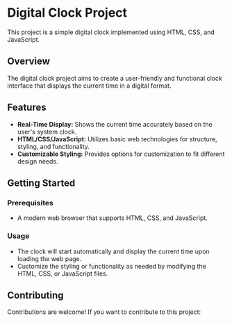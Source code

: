 # Digital Clock Project

This project is a simple digital clock implemented using HTML, CSS, and JavaScript.

## Overview

The digital clock project aims to create a user-friendly and functional clock interface that displays the current time in a digital format. 

## Features

- **Real-Time Display:** Shows the current time accurately based on the user's system clock.
- **HTML/CSS/JavaScript:** Utilizes basic web technologies for structure, styling, and functionality.
- **Customizable Styling:** Provides options for customization to fit different design needs.

## Getting Started

### Prerequisites

- A modern web browser that supports HTML, CSS, and JavaScript.


### Usage

- The clock will start automatically and display the current time upon loading the web page.
- Customize the styling or functionality as needed by modifying the HTML, CSS, or JavaScript files.

## Contributing

Contributions are welcome! If you want to contribute to this project:




